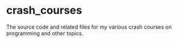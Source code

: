 # crash_courses

The source code and related files for my various crash courses on programming and other topics.
